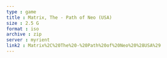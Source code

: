 ```yaml
---
type : game
title : Matrix, The - Path of Neo (USA)
size : 2.5 G
format : iso
archive : zip
server : myrient
link2 : Matrix%2C%20The%20-%20Path%20of%20Neo%20%28USA%29
---
```

